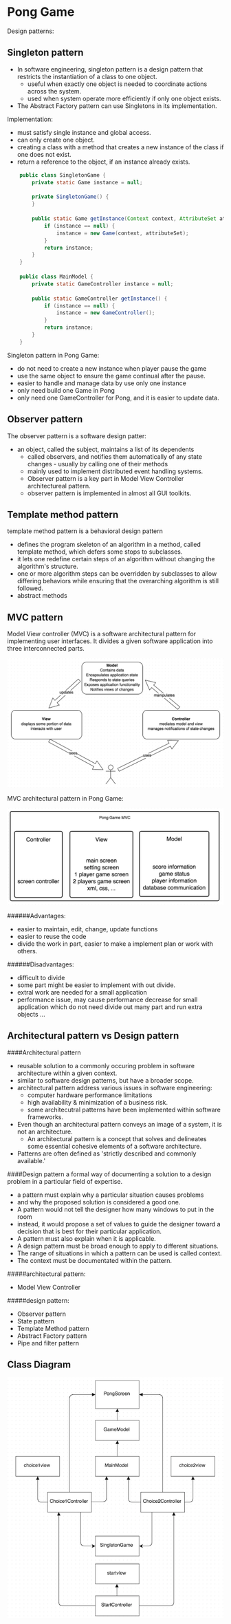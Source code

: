 Pong Game
==

Design patterns:

Singleton pattern
--

- In software engineering, singleton pattern is a design pattern that restricts the instantiation of a class to one object.
    - useful when exactly one object is needed to coordinate actions across the system.
    - used when system operate more efficiently if only one object exists.
- The Abstract Factory pattern can use Singletons in its implementation.

Implementation:
- must satisfy single instance and global access.
- can only create one object.
- creating a class with a method that creates a new instance of the class if one does not exist. 
- return a reference to the object, if an instance already exists.

```java
    public class SingletonGame {
        private static Game instance = null;
    
        private SingletonGame() {
        }
    
        public static Game getInstance(Context context, AttributeSet attributeSet) {
            if (instance == null) {
                instance = new Game(context, attributeSet);
            }
            return instance;
        }
    }
    
    public class MainModel {
        private static GameController instance = null;

        public static GameController getInstance() {
            if (instance == null) {
                instance = new GameController();
            }
            return instance;
        }
    }
```

Singleton pattern in Pong Game:
- do not need to create a new instance when player pause the game
- use the same object to ensure the game continual after the pause.
- easier to handle and manage data by use only one instance
- only need build one Game in Pong
- only need one GameController for Pong, and it is easier to update data.

Observer pattern
--
The observer pattern is a software design patter:
- an object, called the subject, maintains a list of its dependents
    - called observers, and notifies them automatically of any state changes    - usually by calling one of their methods 
    - mainly used to implement distributed event handling systems.
    - Observer pattern is a key part in Model View Controller architectureal pattern.
    - observer pattern is implemented in almost all GUI toolkits.

Template method pattern
--
template method pattern is a behavioral design pattern
- defines the program skeleton of an algorithm in a method, called template method, which defers some stops to subclasses.
- it lets one redefine certain steps of an algorithm without changing the algorithm's structure.
- one or more algorithm steps can be overridden by subclasses to allow differing behaviors while ensuring that the overarching algorithm is still followed.
- abstract methods

MVC pattern
--
Model View controller (MVC) is a software architectural pattern for implementing user interfaces.
It divides a given software application into three interconnected parts.

![MVC](files/mvc.png)

MVC architectural pattern in Pong Game:

![MVC](files/mvcpong.png)

######Advantages:
- easier to maintain, edit, change, update functions
- easier to reuse the code
- divide the work in part, easier to make a implement plan or work with others.

######Disadvantages:
- difficult to divide
- some part might be easier to implement with out divide.
- extral work are needed for a small application
- performance issue, may cause performance decrease for small application which do not need divide out many part and run extra objects ...

Architectural pattern vs Design pattern
--
####Architectural pattern
- reusable solution to a commonly occuring problem in software architecture within a given context.
- similar to software design patterns, but have a broader scope.
- architectural pattern address various issues in software engineering:
    - computer hardware performance limitations
    - high availability & minimization of a business risk.
    - some architecutral patterns have been implemented within software frameworks.
- Even though an architectural pattern conveys an image of a system, it is not an architecture.
    - An architectural pattern is a concept that solves and delineates some essential cohesive elements of a software architecture. 
- Patterns are often defined as 'strictly described and commonly available.'

####Design pattern
a formal way of documenting a solution to a design problem in a particular field of expertise.
- a pattern must explain why a particular situation causes problems
- and why the proposed solution is considered a good one.
- A pattern would not tell the designer how many windows to put in the room
-   instead, it would propose a set of values to guide the designer toward a decision that is best for their particular application.
- A pattern must also explain when it is applicable. 
- A design pattern must be broad enough to apply to different situations.
- The range of situations in which a pattern can be used is called context.
- The context must be documentated within the pattern.

#####architectural pattern:
- Model View Controller

#####design pattern:
- Observer pattern
- State pattern 
- Template Method pattern
- Abstract Factory pattern
- Pipe and filter pattern

Class Diagram
--

![class diagram](files/architecture.png)